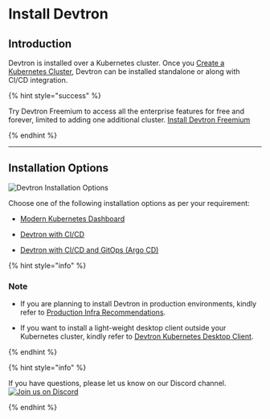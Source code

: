 # Install Devtron

## Introduction 

Devtron is installed over a Kubernetes cluster. Once you [Create a Kubernetes Cluster](../getting-started/getting-started.md#create-a-kubernetes-cluster), Devtron can be installed standalone or along with CI/CD integration.

{% hint style="success" %}

Try Devtron Freemium to access all the enterprise features for free and forever, limited to adding one additional cluster. [Install Devtron Freemium](https://license.devtron.ai/dashboard)

{% endhint %}

---

## Installation Options 

![Devtron Installation Options](https://devtron-public-asset.s3.us-east-2.amazonaws.com/images/install-devtron/installation-methods-v2.jpg)

Choose one of the following installation options as per your requirement:

* [Modern Kubernetes Dashboard](../install/install-devtron.md)

* [Devtron with CI/CD](../install/install-devtron-with-cicd.md)

* [Devtron with CI/CD and GitOps (Argo CD)](../install/install-devtron-with-cicd-with-gitops.md)

{% hint style="info" %} 

### Note

* If you are planning to install Devtron in production environments, kindly refer to [Production Infra Recommendations](../install/prod-infra.md).

* If you want to install a light-weight desktop client outside your Kubernetes cluster, kindly refer to [Devtron Kubernetes Desktop Client](../install/install-devtron-Kubernetes-client.md).

{% endhint %}

{% hint style="info" %}

If you have questions, please let us know on our Discord channel. [![Join us on Discord](https://img.shields.io/badge/Join%20us%20on-Discord-e01563.svg)](https://discord.gg/jsRG5qx2gp)

{% endhint %}